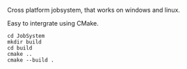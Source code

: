 Cross platform jobsystem, that works on windows and linux.

Easy to intergrate using CMake.
```
cd JobSystem
mkdir build
cd build
cmake ..
cmake --build .
```
